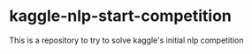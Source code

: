 # kaggle-nlp-start-competition
This is a repository to try to solve kaggle's initial nlp competition

